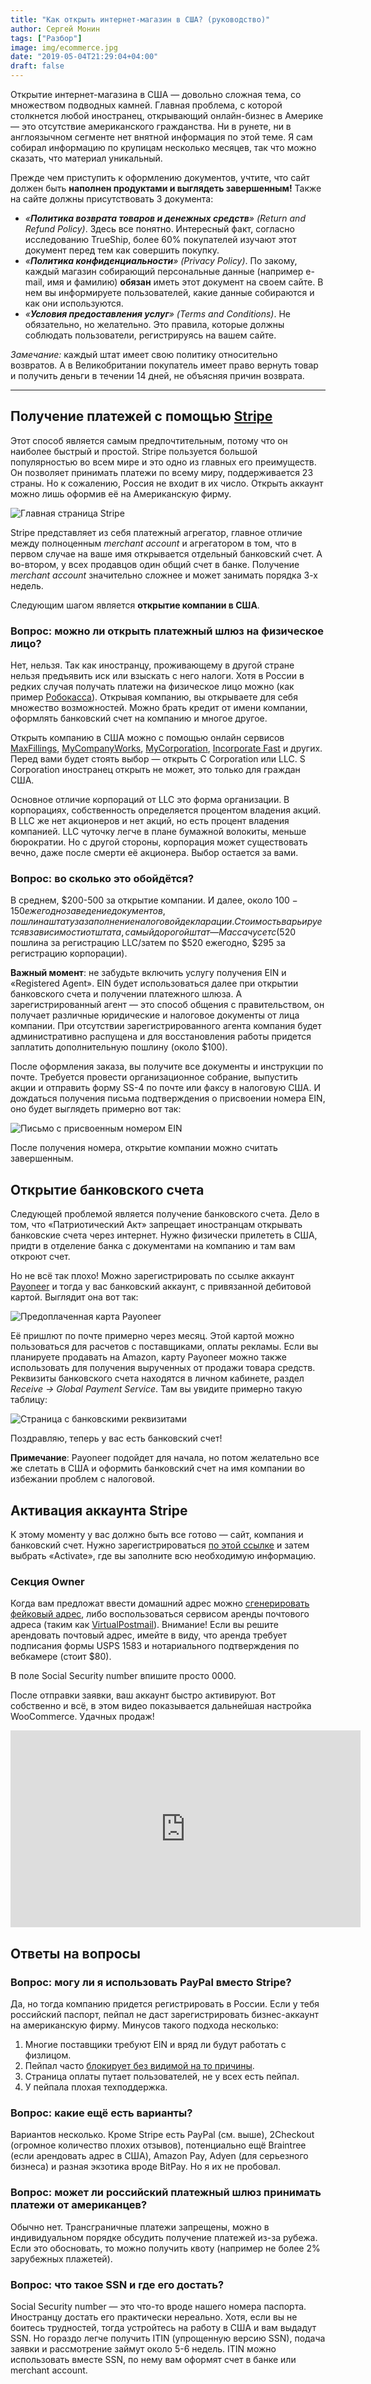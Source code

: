 ```yaml
---
title: "Как открыть интернет-магазин в США? (руководство)"
author: Сергей Монин
tags: ["Разбор"]
image: img/ecommerce.jpg
date: "2019-05-04T21:29:04+04:00"
draft: false
---
```


Открытие интернет-магазина в США — довольно сложная тема, со множеством подводных камней. Главная проблема, с которой столкнется любой иностранец, открывающий онлайн-бизнес в Америке — это отсутствие американского гражданства. Ни в рунете, ни в англоязычном сегменте нет внятной информация по этой теме. Я сам собирал информацию по крупицам несколько месяцев, так что можно сказать, что материал уникальный.

Прежде чем приступить к оформлению документов, учтите, что сайт должен быть **наполнен продуктами и выглядеть завершенным!** Также на сайте должны присутствовать 3 документа: 
-   _«**Политика возврата товаров и денежных средств**» (Return and Refund Policy)_. Здесь все понятно. Интересный факт, согласно исследованию TrueShip, более 60% покупателей изучают этот документ перед тем как совершить покупку.     
-   _«**Политика конфиденциальности**» (Privacy Policy)_. По закому, каждый магазин собирающий персональные данные (например e-mail, имя и фамилию) **обязан** иметь этот документ на своем сайте. В нем вы информируете пользователей, какие данные собираются и как они используются.
-   _«**Условия предоставления услуг**» (Terms and Conditions)_. Не обязательно, но желательно. Это правила, которые должны соблюдать пользователи, регистрируясь на вашем сайте. 

*Замечание:* каждый штат имеет свою политику относительно возвратов. А в Великобритании покупатель имеет право вернуть товар и получить деньги в течении 14 дней, не объясняя причин возврата.

---

## Получение платежей с помощью [Stripe](https://stripe.com/)

Этот способ является самым предпочтительным, потому что он наиболее быстрый и простой. Stripe пользуется большой популярностью во всем мире и это одно из главных его преимуществ. Он позволяет принимать платежи по всему миру, поддерживается 23 страны. Но к сожалению, Россия не входит в их число. Открыть аккаунт можно лишь оформив её на Американскую фирму.  

![Главная страница Stripe](./img/stripe.png)

Stripe представляет из себя платежный агрегатор, главное отличие между полноценным _merchant account_ и агрегатором в том, что в первом случае на ваше имя открывается отдельный банковский счет. А во-втором, у всех продавцов один общий счет в банке. Получение _merchant account_ значительно сложнее и может занимать порядка 3-х недель.

Следующим шагом является **открытие компании в США**.

### Вопрос: можно ли открыть платежный шлюз на физическое лицо?
  
Нет, нельзя. Так как иностранцу, проживающему в другой стране нельзя предъявить иск или взыскать с него налоги. Хотя в России в редких случая получать платежи на физическое лицо можно (как пример [Робокасса](https://www.robokassa.ru/)). Открывая компанию, вы открываете для себя множество возможностей. Можно брать кредит от имени компании, оформлять банковский счет на компанию и многое другое.

Открыть компанию в США можно с помощью онлайн сервисов [MaxFillings](https://www.maxfilings.com/), [MyCompanyWorks](https://www.mycompanyworks.com/), [MyCorporation](https://www.mycorporation.com), [Incorporate Fast](https://www.incorporatefast.com) и других. Перед вами будет стоять выбор — открыть C Corporation или LLC. S Corporation иностранец открыть не может, это только для граждан США.

Основное отличие корпораций от LLC это форма организации. В корпорациях, собственность определяется процентом владения акций. В LLC же нет акционеров и нет акций, но есть процент владения компанией. LLC чуточку легче в плане бумажной волокиты, меньше бюрократии. Но с другой стороны, корпорация может существовать вечно, даже после смерти её акционера. Выбор остается за вами.

### Вопрос: во сколько это обойдётся?

В среднем, $200-500 за открытие компании. И далее, около $100-150 ежегодно за ведение документов, пошлина штату за заполнение налоговой декларации. Стоимость варьируется в зависимости от штата, самый дорогой штат — Массачусетс ($520 пошлина за регистрацию LLC/затем по $520 ежегодно, $295 за регистрацию корпорации). 

**Важный момент**: не забудьте включить услугу получения EIN и «Registered Agent». EIN будет использоваться далее при открытии банковского счета и получении платежного шлюза. А зарегистрированный агент — это способ общения с правительством, он получает различные юридические и налоговое документы от лица компании. При отсутствии зарегистрированного агента компания будет административно распущена и для восстановления работы придется заплатить дополнительную пошлину (около $100).

После оформления заказа, вы получите все документы и инструкции по почте. Требуется провести организационное собрание, выпустить акции и отправить форму SS-4 по почте или факсу в налоговую США. И дождаться получения письма подтверждения о присвоении номера EIN, оно будет выглядеть примерно вот так:

![Письмо с присвоенным номером EIN](./img/EIN-Welcome-Letter.jpg)

После получения номера, открытие компании можно считать завершенным.

## Открытие банковского счета

Следующей проблемой является получение банковского счета. Дело в том, что «Патриотический Акт» запрещает иностранцам открывать банковские счета через интернет. Нужно физически прилететь в США, придти в отделение банка с документами на компанию и там вам откроют счет.

Но не всё так плохо! Можно зарегистрировать по ссылке аккаунт [Payoneer](
https://share.payoneer.com/nav/G1BDzZRsOezktifdBBXXyIDZ0iaXOZFVgOk4hb3eRftQ5CLvSbsSd-wbP0xWVrJ5vuZgEa2hmtvcI001b9-WTA2
) и тогда у вас банковский аккаунт, с привязанной дебитовой картой. Выглядит она вот так:

![Предоплаченная карта Payoneer](./img/Payoneer.jpg) 

Её пришлют по почте примерно через месяц. Этой картой можно пользоваться для расчетов с поставщиками, оплаты рекламы. Если вы планируете продавать на Amazon, карту Payoneer можно также использовать для получения вырученных от продажи товара средств. Реквизиты банковского счета находятся в личном кабинете, раздел _Receive → Global Payment Service_. Там вы увидите примерно такую таблицу:

![Страница с банковскими реквизитами](./img/payoneer-global-payment.png)

Поздравляю, теперь у вас есть банковский счет!

**Примечание**: Payoneer подойдет для начала, но потом желательно все же слетать в США и оформить банковский счет на имя компании во избежании проблем с налоговой.

## Активация аккаунта Stripe  

К этому моменту у вас должно быть все готово — сайт, компания и банковский счет. Нужно зарегистрироваться [по этой ссылке](https://dashboard.stripe.com/register) и затем выбрать «Activate», где вы заполните всю необходимую информацию.

### Секция Owner

Когда вам предложат ввести домашний адрес можно [сгенерировать фейковый адрес](https://www.randomlists.com/random-addresses), либо воспользоваться сервисом аренды почтового адреса (таким как [VirtualPostmail](https://www.virtualpostmail.com/)). Внимание! Если вы решите арендовать почтовый адрес, имейте в виду, что аренда требует подписания формы USPS 1583 и нотариального подтверждения по вебкамере (стоит $80).

В поле Social Security number впишите просто 0000.

После отправки заявки, ваш аккаунт быстро активируют. Вот собственно и всё, в этом видео показывается дальнейшая настройка WooCommerce. Удачных продаж!  

<iframe width="560" height="315" src="https://www.youtube-nocookie.com/embed/pgru-VoINoY" frameborder="0" allow="accelerometer; autoplay; encrypted-media; gyroscope; picture-in-picture" allowfullscreen></iframe>

## Ответы на вопросы

### Вопрос: могу ли я использовать PayPal вместо Stripe?

Да, но тогда компанию придется регистрировать в России. Если у тебя российский паспорт, пейпал не даст зарегистрировать бизнес-аккаунт на американскую фирму. Минусов такого подхода несколько:

1. Многие поставщики требуют EIN и вряд ли будут работать с физлицом.
2. Пейпал часто [блокирует без видимой на то причины](https://medium.com/@puntofisso/paypal-closed-my-account-with-no-explanation-it-could-happen-to-you-6ff0ba4ea95f).
3. Страница оплаты путает пользователей, не у всех есть пейпал.
4. У пейпала плохая техподдержка.
 
### Вопрос: какие ещё есть варианты?

Вариантов несколько. Кроме Stripe есть PayPal (см. выше), 2Checkout (огромное количество плохих отзывов), потенциально ещё Braintree (если арендовать адрес в США), Amazon Pay, Adyen (для серьезного бизнеса) и разная экзотика вроде BitPay. Но я их не пробовал.

### Вопрос: может ли российский платежный шлюз принимать платежи от американцев?

Обычно нет. Трансграничные платежи запрещены, можно в индивидуальном порядке обсудить получение платежей из-за рубежа. Если это обосновать, то можно получить квоту (например не более 2% зарубежных плажетей).  

### Вопрос: что такое SSN и где его достать?

Social Security number — это что-то вроде нашего номера паспорта. Иностранцу достать его практически нереально. Хотя, если вы не боитесь трудностей, тогда устройтесь на работу в США и вам выдадут SSN. Но гораздо легче получить ITIN (упрощенную версию SSN), подача заявки и рассмотрение займут около 5-6 недель. ITIN можно использовать вместе SSN, по нему вам оформят счет в банке или merchant account.   
